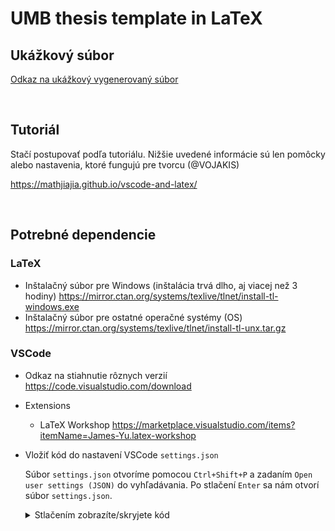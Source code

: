 # UMB thesis template in LaTeX

## Ukážkový súbor

[Odkaz na ukážkový vygenerovaný súbor](out/main.pdf)

<br>

## Tutoriál
Stačí postupovať podľa tutoriálu. Nižšie uvedené informácie sú len pomôcky alebo nastavenia, ktoré fungujú pre tvorcu (@VOJAKIS)

https://mathjiajia.github.io/vscode-and-latex/

<br>

## Potrebné dependencie

### LaTeX
- Inštalačný súbor pre Windows (inštalácia trvá dlho, aj viacej než 3 hodiny) https://mirror.ctan.org/systems/texlive/tlnet/install-tl-windows.exe
- Inštalačný súbor pre ostatné operačné systémy (OS) https://mirror.ctan.org/systems/texlive/tlnet/install-tl-unx.tar.gz

### VSCode
- Odkaz na stiahnutie rôznych verzií https://code.visualstudio.com/download
- Extensions
	- LaTeX Workshop https://marketplace.visualstudio.com/items?itemName=James-Yu.latex-workshop
- Vložiť kód do nastavení VSCode `settings.json`
	
	Súbor `settings.json` otvoríme pomocou `Ctrl+Shift+P` a zadaním `Open user settings (JSON)` do vyhľadávania. Po stlačení `Enter` sa nám otvorí súbor `settings.json`.
	<details><summary>Stlačením zobrazíte/skryjete kód</summary><p>

	```json
	"latex-workshop.latex.external.build.args": [
		"-f",
		"-output-directory out"
	],
	"latex-workshop.latex.tools": [
		{
			"name": "xelatex",
			"command": "xelatex",
			"args": [
				"-synctex=1",
				"-interaction=nonstopmode",
				"-file-line-error",
				"-output-directory=out",
				"%DOC%"
			],
			"env": {}
		},
		{
			"name": "bibtex",
			"command": "bibtex",
			"args": [
				"out/%DOCFILE%"
			],
			"env": {}
		},
		{
			"name": "makeglossaries",
			"command": "makeglossaries",
			"args": [
				"-dout",
				"%DOCFILE%"
			],
			"env": {}
		},
	],
	"latex-workshop.latex.recipes": [
		{
			"name": "xelatex",
			"tools": [
				"xelatex"
			]
		},
		{
			"name": "xelatex ➞ bibtex ➞ xelatex`×2",
			"tools": [
				"xelatex",
				"bibtex",
				"xelatex",
				"xelatex"
			]
		},
		{
			"name": "xelatex ➞ makeglossaries ➞ xelatex`×2",
			"tools": [
				"xelatex",
				"makeglossaries",
				"xelatex",
				"xelatex"
			]
		},
		{
			"name": "xelatex ➞ bibtex ➞ makeglossaries ➞ xelatex`×2",
			"tools": [
				"xelatex",
				"bibtex",
				"makeglossaries",
				"xelatex",
				"xelatex"
			]
		},
	],
	"[latex]": {
		"editor.defaultFormatter": "James-Yu.latex-workshop"
	},
	"latex-workshop.latex.outDir": "./out/",
	"[bibtex]": {
		"editor.defaultFormatter": "James-Yu.latex-workshop"
	},
	"workbench.editorAssociations": {
		"*.pdf": "latex-workshop-pdf-hook"
	},
	"latex-workshop.intellisense.file.base": "both",
	"latex-workshop.intellisense.update.delay": 500,
	"latex-workshop.latex.autoBuild.run": "onSave",
	"latex-workshop.latex.recipe.default": "lastUsed"
	```
	</p></details>

